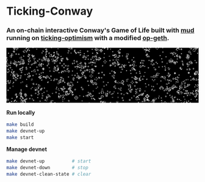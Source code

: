 # Ticking-Conway

### An on-chain interactive Conway's Game of Life built with [mud](https://mud.dev) running on [ticking-optimism](https://github.com/therealbytes/ticking-optimism/tree/conway) with a modified [op-geth](https://github.com/therealbytes/conway-op-geth).

![Conway's Game of Life](/img/coway.png)

**Run locally**

```bash
make build
make devnet-up
make start
```

**Manage devnet**

```bash
make devnet-up          # start
make devnet-down        # stop
make devnet-clean-state # clear
```
